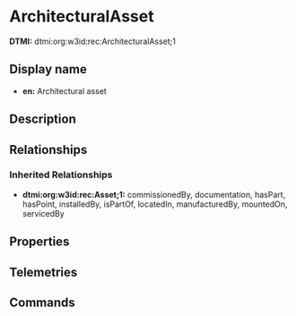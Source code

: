 # ArchitecturalAsset
**DTMI:** dtmi:org:w3id:rec:ArchitecturalAsset;1
## Display name
- **en:** Architectural asset
## Description
## Relationships
### Inherited Relationships
* **dtmi:org:w3id:rec:Asset;1:** commissionedBy, documentation, hasPart, hasPoint, installedBy, isPartOf, locatedIn, manufacturedBy, mountedOn, servicedBy
## Properties
## Telemetries
## Commands
